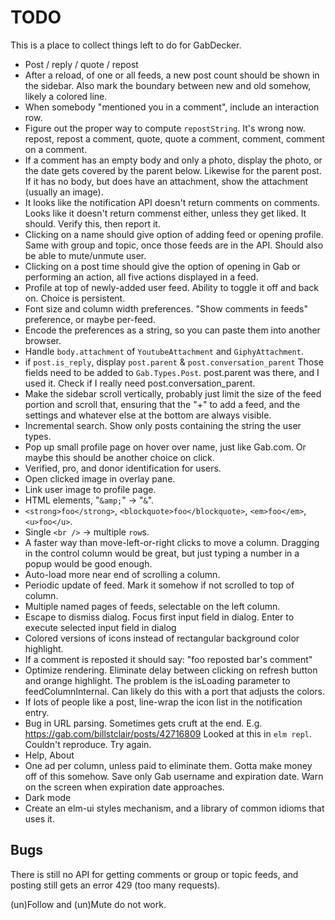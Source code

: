 # TODO

This is a place to collect things left to do for GabDecker.

* Post / reply / quote / repost
* After a reload, of one or all feeds, a new post count should be shown
  in the sidebar.
  Also mark the boundary between new and old somehow, likely a colored
  line.
* When somebody "mentioned you in a comment", include an interaction row.
* Figure out the proper way to compute `repostString`. It's wrong now.
  repost, repost a comment, quote, quote a comment, comment, comment on a comment.
* If a comment has an empty body and only a photo, display the photo, or
  the date gets covered by the parent below.
  Likewise for the parent post. If it has no body, but does have an attachment,
  show the attachment (usually an image).
* It looks like the notification API doesn't return comments on comments.
  Looks like it doesn't return commenst either, unless they get liked.
  It should. Verify this, then report it.
* Clicking on a name should give option of adding feed or opening profile.
  Same with group and topic, once those feeds are in the API.
  Should also be able to mute/unmute user.
* Clicking on a post time should give the option of opening in Gab
  or performing an action, all five actions displayed in a feed.
* Profile at top of newly-added user feed.
  Ability to toggle it off and back on.
  Choice is persistent.
* Font size and column width preferences.
  "Show comments in feeds" preference, or maybe per-feed.
* Encode the preferences as a string, so you can paste them into another browser.
* Handle `body.attachment` of `YoutubeAttachment` and `GiphyAttachment`.
* if `post.is_reply`, display `post.parent` & `post.conversation_parent`
  Those fields need to be added to `Gab.Types.Post`.
  post.parent was there, and I used it. Check if I really need
  post.conversation_parent.
* Make the sidebar scroll vertically, probably just limit the size of the
  feed portion and scroll that, ensuring that the "+" to add a feed, and
  the settings and whatever else at the bottom are always visible.
* Incremental search. Show only posts containing the string the user types.
* Pop up small profile page on hover over name, just like Gab.com.
  Or maybe this should be another choice on click.
* Verified, pro, and donor identification for users.
* Open clicked image in overlay pane.
* Link user image to profile page.
* HTML elements, "`&amp;`" -> "`&`".
* `<strong>foo</strong>`, `<blockquote>foo</blockquote>`, `<em>foo</em>`,
  `<u>foo</u>`.
* Single `<br />` -> multiple `row`s.
* A faster way than move-left-or-right clicks to move a column.
  Dragging in the control column would be great, but just typing a number
  in a popup would be good enough.
* Auto-load more near end of scrolling a column.
* Periodic update of feed. Mark it somehow if not scrolled to top of column.
* Multiple named pages of feeds, selectable on the left column.
* Escape to dismiss dialog.
  Focus first input field in dialog.
  Enter to execute selected input field in dialog
* Colored versions of icons instead of rectangular background color highlight.
* If a comment is reposted it should say:
  "foo reposted bar's comment"
* Optimize rendering.
  Eliminate delay between clicking on refresh button and orange highlight.
  The problem is the isLoading parameter to feedColumnInternal.
  Can likely do this with a port that adjusts the colors.
* If lots of people like a post, line-wrap the icon list in the notification entry.
* Bug in URL parsing. Sometimes gets cruft at the end.
  E.g. https://gab.com/billstclair/posts/42716809
  Looked at this in `elm repl`. Couldn't reproduce. Try again.
* Help, About
* One ad per column, unless paid to eliminate them.
  Gotta make money off of this somehow.
  Save only Gab username and expiration date.
  Warn on the screen when expiration date approaches.
* Dark mode
* Create an elm-ui styles mechanism, and a library of common idioms that uses it.

## Bugs

There is still no API for getting comments or group or topic feeds, and posting still gets an error 429 (too many requests).

(un)Follow and (un)Mute do not work.

